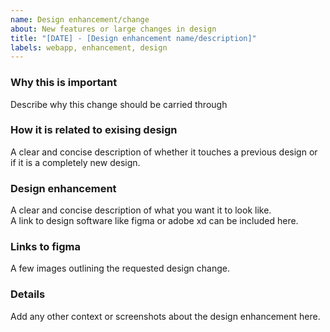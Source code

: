 ```yaml
---
name: Design enhancement/change
about: New features or large changes in design
title: "[DATE] - [Design enhancement name/description]"  
labels: webapp, enhancement, design  
---
```

### Why this is important
Describe why this change should be carried through

### How it is related to exising design
A clear and concise description of whether it touches a previous design or if it is a completely new design.

### Design enhancement
A clear and concise description of what you want it to look like.  
A link to design software like figma or adobe xd can be included here.

### Links to figma
A few images outlining the requested design change.

### Details
Add any other context or screenshots about the design enhancement here.
